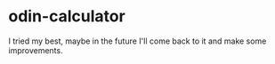 # odin-calculator

I tried my best, maybe in the future I'll come back to it and make some improvements.

